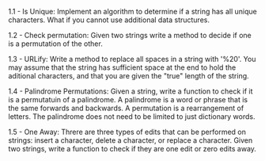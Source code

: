 1.1 - Is Unique: Implement an algorithm to determine if a string has all unique characters.  What if you cannot use additional data structures.

1.2 - Check permutation: Given two strings write a method to decide if one is a permutation of the other.

1.3 - URLify: Write a method to replace all spaces in a string with '%20'. You may assume that the string has sufficient space at the end to hold the aditional characters, and that you are given the "true" length of the string.

1.4 - Palindrome Permutations: Given a string, write a function to check if it is a permutatuin of a palindrome. A palindrome is a word or phrase that is the same forwards and backwards.  A permutation is a rearrangement of letters.  The palindrome does not need to be limited to just dictionary words.

1.5 - One Away: Threre are three types of edits that can be performed on strings: insert a character, delete a character, or replace a character.  Given two strings, write a function to check if they are one edit or zero edits away.
